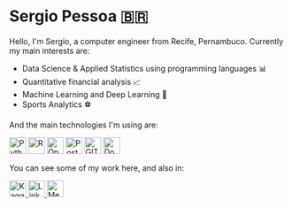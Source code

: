 
# Sergio Pessoa :brazil:

Hello, I'm Sergio, a computer engineer from Recife, Pernambuco. Currently my main interests are:

- Data Science & Applied Statistics using programming languages :bar_chart:
- Quantitative financial analysis :chart_with_upwards_trend:
- Machine Learning and Deep Learning :triangular_ruler:
- Sports Analytics :soccer:

And the main technologies I'm using are:
<p align="left">  <img  alt="Python"  src="https://www.vectorlogo.zone/logos/python/python-icon.svg" height="30"> 
<img  alt="R"  src="https://www.vectorlogo.zone/logos/r-project/r-project-icon.svg" height="30">
<img  alt="OpenCV"  src="https://www.vectorlogo.zone/logos/opencv/opencv-icon.svg" height="30">
<img  alt="Postgres"  src="https://www.vectorlogo.zone/logos/postgresql/postgresql-icon.svg" height="30">
<img  alt="GIT"  src="https://www.vectorlogo.zone/logos/git-scm/git-scm-icon.svg" height="30">
<img  alt="Docker"  src="https://www.vectorlogo.zone/logos/docker/docker-tile.svg" height="30">
<p>

You can see some of my work here, and also in:
  <p><a  href="https://www.kaggle.com/sslp23/code">  <img  alt="Kaggle"  src="https://www.vectorlogo.zone/logos/kaggle/kaggle-icon.svg" height="30">  </a> 
  <a  href="https://www.linkedin.com/in/sergio-pessoa-079317187/">  <img alt="Linkedin" src="https://www.vectorlogo.zone/logos/linkedin/linkedin-icon.svg" height="30">  </a> 
  <a  href="https://medium.com/@sslp23">  <img alt="Medium" src="https://www.vectorlogo.zone/logos/medium/medium-tile.svg" height="30">  </a> </p>
